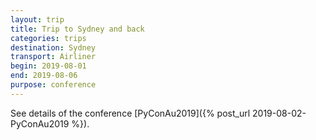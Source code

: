```yaml
---
layout: trip
title: Trip to Sydney and back
categories: trips
destination: Sydney
transport: Airliner
begin: 2019-08-01
end: 2019-08-06
purpose: conference
---
```


See details of the conference [PyConAu2019]({% post_url 2019-08-02-PyConAu2019 %}).
